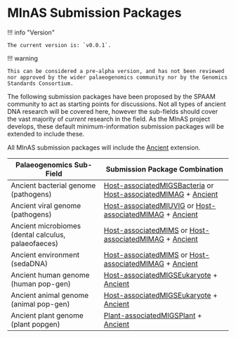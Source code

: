# MInAS Submission Packages

<!-- UPDATE VERSION HERE ON EACH UPDATE -->
!!! info "Version"

    The current version is: `v0.0.1`.

!!! warning

    This can be considered a pre-alpha version, and has not been reviewed nor approved by the wider palaeogenomics community nor by the Genomics Standards Consortium.

The following submission packages have been proposed by the SPAAM community to act as starting points for discussions. Not all types of ancient DNA research will be covered here, however the sub-fields should cover the vast majority of _current_ research in the field. As the MInAS project develops, these default minimum-information submission packages will be extended to include these.

All MInAS submission packages will include the [Ancient](ancient-extension.md) extension.

| Palaeogenomics Sub-Field                            | Submission Package Combination                                                                                                                                                                                                                       |
| --------------------------------------------------- | ---------------------------------------------------------------------------------------------------------------------------------------------------------------------------------------------------------------------------------------------------- |
| Ancient bacterial genome (pathogens)                | [Host-associatedMIGSBacteria](https://genomicsstandardsconsortium.github.io/mixs/Host-associatedMIGSBacteria/) or [Host-associatedMIMAG](https://genomicsstandardsconsortium.github.io/mixs/Host-associatedMIMAG/) + [Ancient](ancient-extension.md) |
| Ancient viral genome (pathogens)                    | [Host-associatedMIUVIG](https://genomicsstandardsconsortium.github.io/mixs/Host-associatedMIGSBacteria/) or [Host-associatedMIMAG](https://genomicsstandardsconsortium.github.io/mixs/Host-associatedMIMAG/) + [Ancient](ancient-extension.md)       |
| Ancient microbiomes (dental calculus, palaeofaeces) | [Host-associatedMIMS](https://genomicsstandardsconsortium.github.io/mixs/Host-associatedMIMS/) or [Host-associatedMIMAG](https://genomicsstandardsconsortium.github.io/mixs/Host-associatedMIMAG/) + [Ancient](ancient-extension.md)                 |
| Ancient environment (sedaDNA)                       | [Host-associatedMIMS](https://genomicsstandardsconsortium.github.io/mixs/Host-associatedMIMS/) or [Host-associatedMIMAG](https://genomicsstandardsconsortium.github.io/mixs/Host-associatedMIMAG/) + [Ancient](ancient-extension.md)                 |
| Ancient human genome (human pop-gen)                | [Host-associatedMIGSEukaryote](https://genomicsstandardsconsortium.github.io/mixs/Host-associatedMIGSEukaryote/) + [Ancient](ancient-extension.md)                                                                                                   |
| Ancient animal genome (animal pop-gen)              | [Host-associatedMIGSEukaryote](https://genomicsstandardsconsortium.github.io/mixs/Host-associatedMIGSEukaryote/) + [Ancient](ancient-extension.md)                                                                                                   |
| Ancient plant genome (plant popgen)                 | [Plant-associatedMIGSPlant](https://genomicsstandardsconsortium.github.io/mixs/Plant-associatedMIGSPlant/) + [Ancient](ancient-extension.md)                                                                                                  |
